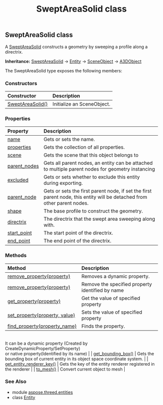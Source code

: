 ﻿---
title: SweptAreaSolid class
second_title: Aspose.3D for Python via .NET API References
description: 
type: docs
weight: 350
url: /python-net/aspose.threed.entities/sweptareasolid/
is_root: false
---

## SweptAreaSolid class

A [SweptAreaSolid](/3d/python-net/aspose.threed.entities/sweptareasolid) constructs a geometry by sweeping a profile along a directrix.



**Inheritance:** [SweptAreaSolid](/3d/python-net/aspose.threed.entities/sweptareasolid) → 
[Entity](/3d/python-net/aspose.threed/entity) → 
[SceneObject](/3d/python-net/aspose.threed/sceneobject) → 
[A3DObject](/3d/python-net/aspose.threed/a3dobject)



The SweptAreaSolid type exposes the following members:

### Constructors
| Constructor | Description |
| :- | :- |
| [SweptAreaSolid()](/3d/python-net/aspose.threed.entities/sweptareasolid/__init__/#) | Initialize an SceneObject. |


### Properties
| Property | Description |
| :- | :- |
| [name](/3d/python-net/aspose.threed.entities/sweptareasolid/name) | Gets or sets the name. |
| [properties](/3d/python-net/aspose.threed.entities/sweptareasolid/properties) | Gets the collection of all properties. |
| [scene](/3d/python-net/aspose.threed.entities/sweptareasolid/scene) | Gets the scene that this object belongs to |
| [parent_nodes](/3d/python-net/aspose.threed.entities/sweptareasolid/parent_nodes) | Gets all parent nodes, an entity can be attached to multiple parent nodes for geometry instancing |
| [excluded](/3d/python-net/aspose.threed.entities/sweptareasolid/excluded) | Gets or sets whether to exclude this entity during exporting. |
| [parent_node](/3d/python-net/aspose.threed.entities/sweptareasolid/parent_node) | Gets or sets the first parent node, if set the first parent node, this entity will be detached from other parent nodes. |
| [shape](/3d/python-net/aspose.threed.entities/sweptareasolid/shape) | The base profile to construct the geometry. |
| [directrix](/3d/python-net/aspose.threed.entities/sweptareasolid/directrix) | The directrix that the swept area sweeping along with. |
| [start_point](/3d/python-net/aspose.threed.entities/sweptareasolid/start_point) | The start point of the directrix. |
| [end_point](/3d/python-net/aspose.threed.entities/sweptareasolid/end_point) | The end point of the directrix. |


### Methods
| Method | Description |
| :- | :- |
| [remove_property(property)](/3d/python-net/aspose.threed.entities/sweptareasolid/remove_property/#Property) | Removes a dynamic property. |
| [remove_property(property)](/3d/python-net/aspose.threed.entities/sweptareasolid/remove_property/#str) | Remove the specified property identified by name |
| [get_property(property)](/3d/python-net/aspose.threed.entities/sweptareasolid/get_property/#str) | Get the value of specified property |
| [set_property(property, value)](/3d/python-net/aspose.threed.entities/sweptareasolid/set_property/#str-any) | Sets the value of specified property |
| [find_property(property_name)](/3d/python-net/aspose.threed.entities/sweptareasolid/find_property/#str) | Finds the property.<br/>It can be a dynamic property (Created by CreateDynamicProperty/SetProperty) <br/>or native property(Identified by its name) |
| [get_bounding_box()](/3d/python-net/aspose.threed.entities/sweptareasolid/get_bounding_box/#) | Gets the bounding box of current entity in its object space coordinate system. |
| [get_entity_renderer_key()](/3d/python-net/aspose.threed.entities/sweptareasolid/get_entity_renderer_key/#) | Gets the key of the entity renderer registered in the renderer |
| [to_mesh()](/3d/python-net/aspose.threed.entities/sweptareasolid/to_mesh/#) | Convert current object to mesh |


### See Also

* module [aspose.threed.entities](../)
* class [Entity](/3d/python-net/aspose.threed.entities/entity)
